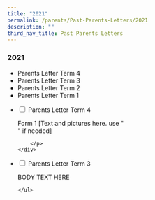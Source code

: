```yaml
---
title: "2021"
permalink: /parents/Past-Parents-Letters/2021
description: ""
third_nav_title: Past Parents Letters
---
```

### 2021
* Parents Letter Term 4
* Parents Letter Term 3
* Parents Letter Term 2
* Parents Letter Term 1

<ul class="jekyllcodex_accordion"> 
  <li>
    <input type="checkbox" id="accordion1">
    <label for="accordion1">Parents Letter Term 4</label>
    <div>
        <p> Form 1 [Text and pictures here. use "<br>" if needed] <br>
			
		</p>
    </div>
</li>
	<li>
    <input type="checkbox" id="accordion2">
    <label for="accordion2">Parents Letter Term 3</label>
    <div>
      <p> BODY TEXT HERE</p>
    </div>
</li>
	
	</ul> 